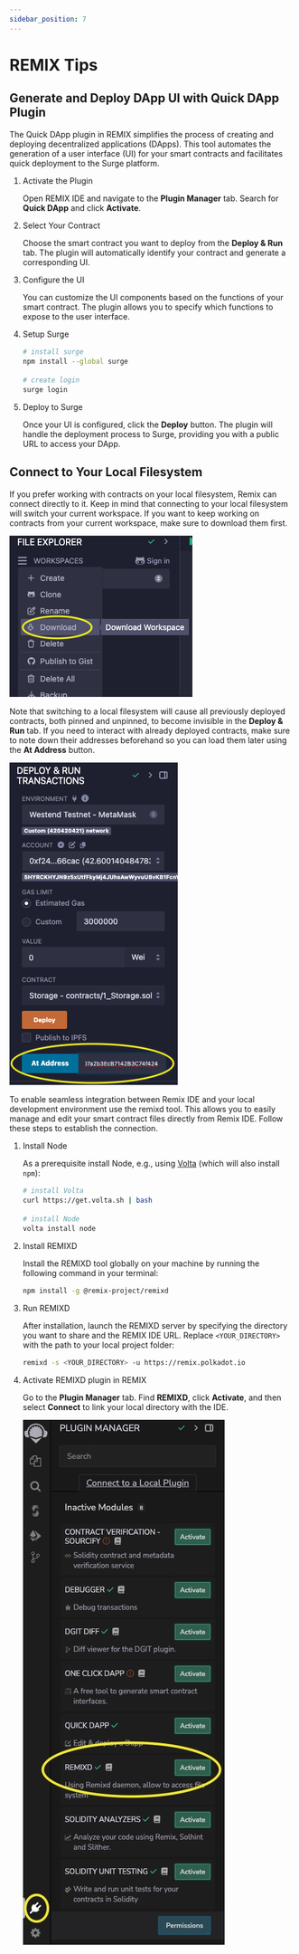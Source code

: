```yaml
---
sidebar_position: 7
---
```


# REMIX Tips

## Generate and Deploy DApp UI with Quick DApp Plugin

The Quick DApp plugin in REMIX simplifies the process of creating and deploying decentralized applications (DApps). This tool automates the generation of a user interface (UI) for your smart contracts and facilitates quick deployment to the Surge platform.

1. Activate the Plugin

   Open REMIX IDE and navigate to the **Plugin Manager** tab. Search for **Quick DApp** and click **Activate**.

2. Select Your Contract

   Choose the smart contract you want to deploy from the **Deploy & Run** tab. The plugin will automatically identify your contract and generate a corresponding UI.

3. Configure the UI

   You can customize the UI components based on the functions of your smart contract. The plugin allows you to specify which functions to expose to the user interface.

4. Setup Surge

   ```bash
   # install surge
   npm install --global surge

   # create login
   surge login
   ```

5. Deploy to Surge

   Once your UI is configured, click the **Deploy** button. The plugin will handle the deployment process to Surge, providing you with a public URL to access your DApp.

## Connect to Your Local Filesystem

If you prefer working with contracts on your local filesystem, Remix can connect directly to it. Keep in mind that connecting to your local filesystem will switch your current workspace. If you want to keep working on contracts from your current workspace, make sure to download them first.

![Download workspace](img/download.png)

Note that switching to a local filesystem will cause all previously deployed contracts, both pinned and unpinned, to become invisible in the **Deploy & Run** tab. If you need to interact with already deployed contracts, make sure to note down their addresses beforehand so you can load them later using the **At Address** button.

![Load contract](img/load_contract.png)

To enable seamless integration between Remix IDE and your local development environment use the remixd tool. This allows you to easily manage and edit your smart contract files directly from Remix IDE. Follow these steps to establish the connection.

1. Install Node

   As a prerequisite install Node, e.g., using [Volta](https://volta.sh/) (which will also install `npm`):

   ```bash
   # install Volta
   curl https://get.volta.sh | bash

   # install Node
   volta install node
   ```

2. Install REMIXD

   Install the REMIXD tool globally on your machine by running the following command in your terminal:

   ```bash
   npm install -g @remix-project/remixd
   ```

3. Run REMIXD

   After installation, launch the REMIXD server by specifying the directory you want to share and the REMIX IDE URL. Replace `<YOUR_DIRECTORY>` with the path to your local project folder:

   ```bash
   remixd -s <YOUR_DIRECTORY> -u https://remix.polkadot.io
   ```

4. Activate REMIXD plugin in REMIX

   Go to the **Plugin Manager** tab. Find **REMIXD**, click **Activate**, and then select **Connect** to link your local directory with the IDE.

   ![Enable REMIXD](img/dapp_remixd.jpeg)
